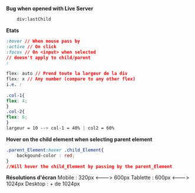 **Bug when opened with Live Server**
``` html
	div:lastChild 
``` 
**Etats**
``` css
:hover // When mouse pass by
:active // On click 
:focus // On <input> when selected
// doesn't apply to child/parent
:
``` 
``` css
flex: auto // Prend toute la largeur de la div 
flex: x // Any number (compare to any other flex)
i.e. : 
	
.col-1{
flex: 4;
}
.col-2{
flex: 6;
}
largeur = 10 --> col-1 = 40% | col2 = 60%
``` 
**Hover on the child element when selecting parent element**
``` css
.parent_Element:hover .child_Element{
	backgound-color : red;
}
//Will hover the child_Element by passing by the parent_Element
``` 
**Résolutions d'écran**
Mobile : 320px <---> 600px
Tablette :  600px <---> 1024px
Desktop : + de 1024px


<!--stackedit_data:
eyJoaXN0b3J5IjpbMTE2OTgwMjE4M119
-->